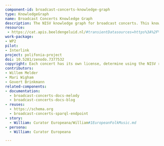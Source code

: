 ```yaml
---
component-id: broadcast-concerts-knowledge-graph
type: KnowledgeGraph
name: Broadcast Concerts Knowledge Graph
description: The NISV knowledge graph for broadcast concerts. This knowledge graph contains metadata of more than 75,000 concerts broadcast on Dutch public service TV and radio. The source of the knowledge graph is the archival metadata stored at the Netherlands Institute for Sound & Vision.
resource:
 - https://cat.apis.beeldengeluid.nl/#transientDatasources=https%3A%2F%2Fcat.apis.beeldengeluid.nl%2Fsparql&query=PREFIX%20sdo%3A%20%3Chttps%3A%2F%2Fschema.org%2F%3E%0A%0A%23%20Show%20the%20ID%20and%20title%20of%20all%20concerts%20that%20are%20part%20of%20the%20Dutch%20Broadcast%20Concert%20%0A%23%20(MOZ)%20collection%2C%20in%20alphabetical%20order%0A%0ASELECT%20DISTINCT%20%3FprogramUri%20%3FprogramName%0AWHERE%0A%7B%0A%20%23%20Filter%20for%20programmes%20belonging%20to%20the%20series%20%22Muziekopnamen%20Zendgemachtigden%20(MOZ)%22%2C%20using%20its%20ID%0A%20%3FprogramUri%20sdo%3ApartOfSeason%2Fsdo%3ApartOfSeries%20%3Chttp%3A%2F%2Fdata.beeldengeluid.nl%2Fid%2Fseries%2F2101608030025711131%3E%20%3B%0A%20%20%20%20%20%20%20%20%20%20%20%20%20sdo%3Aname%20%3FprogramName%20.%20%0A%7D%20ORDER%20BY%20%3FprogramName
work-package: 
- WP2
pilot:
- Interlink
project: polifonia-project
doi: 10.5281/zenodo.7377532
copyright: Each concert has its own license, determine using the NISV rules for licensing. Where possible, this is a CC license. The license is stated in the triples for that concert.
contributors:
- Willem Melder
- Mari Wigham
- Govert Brinkmann
related-components:
- documentation: 
  - broadcast-concerts-docs-melody
  - broadcast-concerts-docs-blog
- reuses:
  - https://schema.org
  - broadcast-concerts-sparql-endpoint
- story:
  - William: Curator Europeana/William#1EuropeanFolkMusic.md
- persona:
  - William: Curator Europeana

---
```

